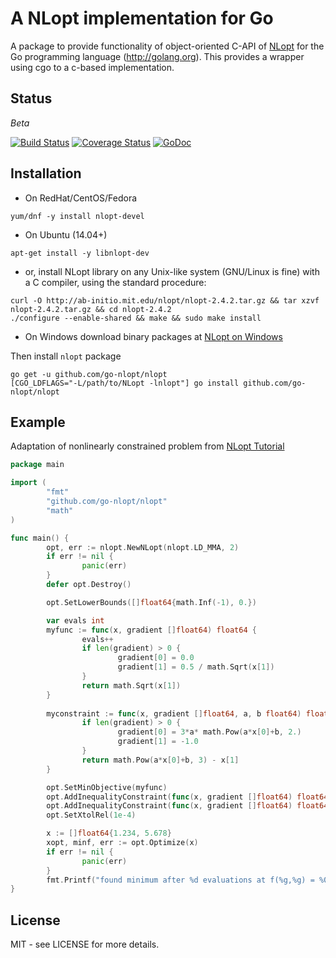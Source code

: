 A NLopt implementation for Go
======

A package to provide functionality of object-oriented C-API of [NLopt](http://ab-initio.mit.edu/wiki/index.php/Main_Page) 
for the Go programming language (http://golang.org). This provides a wrapper 
using cgo to a c-based implementation.


## Status

*Beta*

[![Build Status](https://travis-ci.org/go-nlopt/nlopt.svg?branch=master)](https://travis-ci.org/go-nlopt/nlopt) [![Coverage Status](https://coveralls.io/repos/github/go-nlopt/nlopt/badge.svg?branch=master)](https://coveralls.io/github/go-nlopt/nlopt?branch=master) [![GoDoc](https://godoc.org/github.com/go-nlopt/nlopt?status.svg)](https://godoc.org/github.com/go-nlopt/nlopt)


## Installation

- On RedHat/CentOS/Fedora

~~~
yum/dnf -y install nlopt-devel
~~~

- On Ubuntu (14.04+)

~~~
apt-get install -y libnlopt-dev
~~~

- or, install NLopt library on any Unix-like system (GNU/Linux is fine) with a 
  C compiler, using the standard procedure:

~~~
curl -O http://ab-initio.mit.edu/nlopt/nlopt-2.4.2.tar.gz && tar xzvf nlopt-2.4.2.tar.gz && cd nlopt-2.4.2
./configure --enable-shared && make && sudo make install
~~~

- On Windows download binary packages at [NLopt on Windows](http://ab-initio.mit.edu/wiki/index.php/NLopt_on_Windows)

Then install `nlopt` package

~~~
go get -u github.com/go-nlopt/nlopt
[CGO_LDFLAGS="-L/path/to/NLopt -lnlopt"] go install github.com/go-nlopt/nlopt
~~~


## Example

Adaptation of nonlinearly constrained problem from [NLopt Tutorial](http://ab-initio.mit.edu/wiki/index.php/NLopt_Tutorial)

~~~go
package main

import (
        "fmt"
        "github.com/go-nlopt/nlopt"
        "math"
)

func main() {
        opt, err := nlopt.NewNLopt(nlopt.LD_MMA, 2)
        if err != nil {
                panic(err)
        }
        defer opt.Destroy()

        opt.SetLowerBounds([]float64{math.Inf(-1), 0.})

        var evals int
        myfunc := func(x, gradient []float64) float64 {
                evals++
                if len(gradient) > 0 {
                        gradient[0] = 0.0
                        gradient[1] = 0.5 / math.Sqrt(x[1])
                }
                return math.Sqrt(x[1])
        }
        
        myconstraint := func(x, gradient []float64, a, b float64) float64 {
                if len(gradient) > 0 {
                        gradient[0] = 3*a* math.Pow(a*x[0]+b, 2.)
                        gradient[1] = -1.0
                }
                return math.Pow(a*x[0]+b, 3) - x[1]
        }

        opt.SetMinObjective(myfunc)
        opt.AddInequalityConstraint(func(x, gradient []float64) float64 { return myconstraint(x, gradient, 2., 0.)}, 1e-8)
        opt.AddInequalityConstraint(func(x, gradient []float64) float64 { return myconstraint(x, gradient, -1., 1.)}, 1e-8)
        opt.SetXtolRel(1e-4)

        x := []float64{1.234, 5.678}
        xopt, minf, err := opt.Optimize(x)
        if err != nil {
                panic(err)
        }
        fmt.Printf("found minimum after %d evaluations at f(%g,%g) = %0.10g\n", evals, xopt[0], xopt[1], minf)
}
~~~

## License

MIT - see LICENSE for more details.